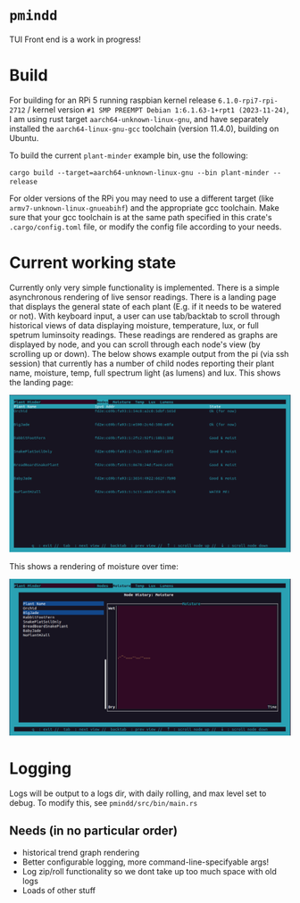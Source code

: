 # `pmindd`

TUI Front end is a work in progress!  

# Build 

For building for an RPi 5 running raspbian kernel release `6.1.0-rpi7-rpi-2712` / kernel version `#1 SMP PREEMPT Debian 1:6.1.63-1+rpt1 (2023-11-24)`, I am using rust target `aarch64-unknown-linux-gnu`, and have separately installed the `aarch64-linux-gnu-gcc` toolchain (version 11.4.0), building on Ubuntu. 

To build the current `plant-minder` example bin, use the following:
```
cargo build --target=aarch64-unknown-linux-gnu --bin plant-minder --release
```

For older versions of the RPi you may need to use a different target (like `armv7-unknown-linux-gnueabihf`) and the appropriate gcc toolchain. Make sure that your gcc toolchain is at the same path specified in this crate's `.cargo/config.toml` file, or modify the config file according to your needs. 

# Current working state
 
Currently only very simple functionality is implemented. There is a simple asynchronous rendering of live sensor readings. There is a landing page that displays the general state of each plant (E.g. if it needs to be watered or not). With keyboard input, a user can use tab/backtab to scroll through historical views of data displaying moisture, temperature, lux, or full spetrum luminsoity readings. These readings are rendered as graphs are displayed by node, and you can scroll through each node's view (by scrolling up or down). The below shows example output from the pi (via ssh session) that currently has a number of child nodes reporting their plant name, moisture, temp, full spectrum light (as lumens) and lux. This shows the landing page:

![TerminalRendering](./../doc/landing_page.png)

This shows a rendering of moisture over time: 

<img src="./../doc/moisture_over_time.png"> 


# Logging

Logs will be output to a logs dir, with daily rolling, and max level set to debug. To modify this, see `pmindd/src/bin/main.rs`

## Needs (in no particular order)
- historical trend graph rendering
- Better configurable logging, more command-line-specifyable args!
- Log zip/roll functionality so we dont take up too much space with old logs
- Loads of other stuff 
